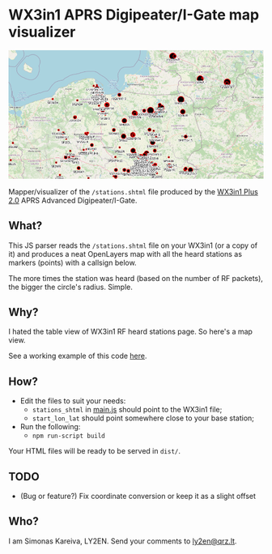 # WX3in1 APRS Digipeater/I-Gate map visualizer

![image](/kryzkalnis.png#right)

Mapper/visualizer of the `/stations.shtml` file produced by the 
[WX3in1 Plus 2.0](https://microsat.com.pl/product_info.php?products_id=100)
APRS Advanced Digipeater/I-Gate.

## What?

This JS parser reads the `/stations.shtml` file on your WX3in1 (or a copy of 
it) and produces a neat OpenLayers map with all the heard stations as markers 
(points) with a callsign below.

The more times the station was heard (based on the number of RF packets), the
bigger the circle's radius. Simple.

## Why?

I hated the table view of WX3in1 RF heard stations page. So here's a map view.

See a working example of this code [here](https://ly1bwb.vhf.lt/map/dist/).

## How?

* Edit the files to suit your needs:
  * `stations_shtml` in [main.js](main.js) should point to the WX3in1 file;
  * `start_lon_lat` should point somewhere close to your base station;
* Run the following:
  * `npm run-script build`

Your HTML files will be ready to be served in `dist/`.

## TODO

* (Bug or feature?) Fix coordinate conversion or keep it as a slight offset

## Who?

I am Simonas Kareiva, LY2EN. Send your comments to ly2en@qrz.lt.